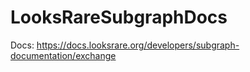 # LooksRareSubgraphDocs

Docs: https://docs.looksrare.org/developers/subgraph-documentation/exchange

